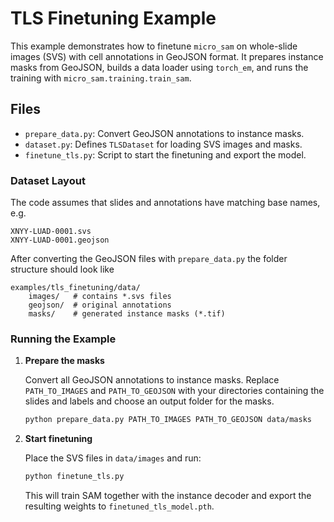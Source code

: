 # TLS Finetuning Example

This example demonstrates how to finetune `micro_sam` on whole-slide images
(SVS) with cell annotations in GeoJSON format. It prepares instance masks from
GeoJSON, builds a data loader using `torch_em`, and runs the training with
`micro_sam.training.train_sam`.

Files
-----
- `prepare_data.py`: Convert GeoJSON annotations to instance masks.
- `dataset.py`: Defines `TLSDataset` for loading SVS images and masks.
- `finetune_tls.py`: Script to start the finetuning and export the model.

### Dataset Layout

The code assumes that slides and annotations have matching base names, e.g.
```
XNYY-LUAD-0001.svs
XNYY-LUAD-0001.geojson
```
After converting the GeoJSON files with `prepare_data.py` the folder structure
should look like

```
examples/tls_finetuning/data/
    images/   # contains *.svs files
    geojson/  # original annotations
    masks/    # generated instance masks (*.tif)
```

### Running the Example

1. **Prepare the masks**

   Convert all GeoJSON annotations to instance masks. Replace `PATH_TO_IMAGES`
   and `PATH_TO_GEOJSON` with your directories containing the slides and labels
   and choose an output folder for the masks.

   ```bash
   python prepare_data.py PATH_TO_IMAGES PATH_TO_GEOJSON data/masks
   ```

2. **Start finetuning**

   Place the SVS files in `data/images` and run:

   ```bash
   python finetune_tls.py
   ```

   This will train SAM together with the instance decoder and export the
   resulting weights to `finetuned_tls_model.pth`.
